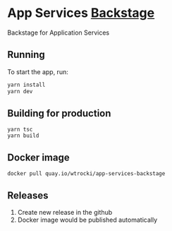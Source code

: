 # App Services [Backstage](https://backstage.io)

Backstage for Application Services

## Running

To start the app, run:

```sh
yarn install
yarn dev
```

## Building for production

```
yarn tsc 
yarn build
```

## Docker image

```
docker pull quay.io/wtrocki/app-services-backstage
```

## Releases

1. Create new release in the github
2. Docker image would be published automatically
